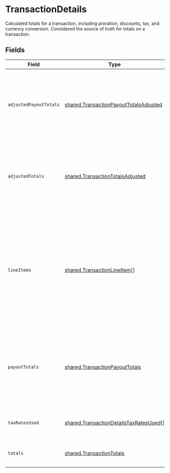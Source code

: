 # TransactionDetails

Calculated totals for a transaction, including proration, discounts, tax, and currency conversion. Considered the source of truth for totals on a transaction.


## Fields

| Field                                                                                                                                                                                   | Type                                                                                                                                                                                    | Required                                                                                                                                                                                | Description                                                                                                                                                                             |
| --------------------------------------------------------------------------------------------------------------------------------------------------------------------------------------- | --------------------------------------------------------------------------------------------------------------------------------------------------------------------------------------- | --------------------------------------------------------------------------------------------------------------------------------------------------------------------------------------- | --------------------------------------------------------------------------------------------------------------------------------------------------------------------------------------- |
| `adjustedPayoutTotals`                                                                                                                                                                  | [shared.TransactionPayoutTotalsAdjusted](../../models/shared/transactionpayouttotalsadjusted.md)                                                                                        | :heavy_minus_sign:                                                                                                                                                                      | Breakdown of the payout total for a transaction after adjustments. `null` until the transaction is `completed`.                                                                         |
| `adjustedTotals`                                                                                                                                                                        | [shared.TransactionTotalsAdjusted](../../models/shared/transactiontotalsadjusted.md)                                                                                                    | :heavy_minus_sign:                                                                                                                                                                      | Breakdown of the payout totals for a transaction after adjustments. `null` until the transaction is `completed`.                                                                        |
| `lineItems`                                                                                                                                                                             | [shared.TransactionLineItem](../../models/shared/transactionlineitem.md)[]                                                                                                              | :heavy_minus_sign:                                                                                                                                                                      | Information about line items for this transaction. Different from transaction `items` as they include totals calculated by Paddle. Considered the source of truth for line item totals. |
| `payoutTotals`                                                                                                                                                                          | [shared.TransactionPayoutTotals](../../models/shared/transactionpayouttotals.md)                                                                                                        | :heavy_minus_sign:                                                                                                                                                                      | Breakdown of the payout total for a transaction. `null` until the transaction is `completed`. Returned in your payout currency.                                                         |
| `taxRatesUsed`                                                                                                                                                                          | [shared.TransactionDetailsTaxRatesUsed](../../models/shared/transactiondetailstaxratesused.md)[]                                                                                        | :heavy_minus_sign:                                                                                                                                                                      | List of tax rates applied for this transaction.                                                                                                                                         |
| `totals`                                                                                                                                                                                | [shared.TransactionTotals](../../models/shared/transactiontotals.md)                                                                                                                    | :heavy_minus_sign:                                                                                                                                                                      | Breakdown of the total for a transaction.                                                                                                                                               |